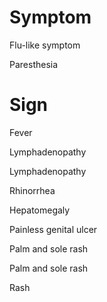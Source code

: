 # Symptom

Flu-like symptom

Paresthesia

# Sign

Fever

Lymphadenopathy

Lymphadenopathy

Rhinorrhea

Hepatomegaly

Painless genital ulcer

Palm and sole rash

Palm and sole rash

Rash
